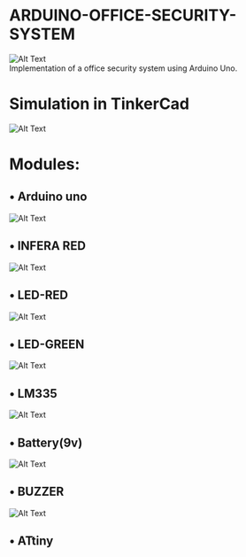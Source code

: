 # ARDUINO-OFFICE-SECURITY-SYSTEM
![Alt Text](http://uupload.ir/files/1cp5_capture33.png) <br>
Implementation of a office security system using Arduino Uno.

# Simulation in TinkerCad
![Alt Text](http://uupload.ir/files/nyc8_capture.png)

# Modules:
## • Arduino uno <br>
![Alt Text](http://uupload.ir/files/aa7x_81a621o1eol._sl1500_.jpg)
## • INFERA RED <br>
![Alt Text](http://uupload.ir/files/mho8_inferared.jpg)
## • LED-RED <br>
![Alt Text](http://uupload.ir/files/27w8_basic-led.png)
## • LED-GREEN <br>
![Alt Text](http://uupload.ir/files/27w8_basic-led.png)
## • LM335 <br>
![Alt Text](http://uupload.ir/files/app8_temperature-lm335.png)
## • Battery(9v) <br>
![Alt Text](http://uupload.ir/files/xmt_photocell.png)
## • BUZZER <br>
![Alt Text](http://uupload.ir/files/8gq_buzzer.jpg)
## • ATtiny <br>

 




